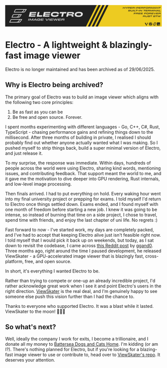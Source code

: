 <div align="center">
  <img src="./.github/README_content/README_Banner.jpg">
</div>

# Electro - A lightweight & blazingly-fast image viewer

Electro is no longer maintained and has been archived as of 29/06/2025.

## Why is Electro being archived?

The primary goal of Electro was to build an image viewer which aligns with the following two core principles:
1. Be as fast as you can be
2. Be free and open source. Forever.

I spent months experimenting with different languages - Go, C++, C#, Rust, TypeScript - chasing performance gains and refining things down to the millisecond. After three months of building in private, I realised I should probably find out whether anyone actually wanted what I was making. So I pushed myself to strip things back, build a super minimal version of Electro, and just release it.

To my surprise, the response was immediate. Within days, hundreds of people across the world were using Electro, sharing kind words, mentioning issues, and contributing feedback. That support meant the world to me, and it gave me the motivation to dive deeper into GPU rendering, Rust internals, and low-level image processing.

Then finals arrived. I had to put everything on hold. Every waking hour went into my final university project or prepping for exams. I told myself I'd return to Electro once things settled down. Exams ended, and I found myself with one month of freedom before starting a new job. I knew it was going to be intense, so instead of burning that time on a side project, I chose to travel, spend time with friends, and enjoy the last chapter of uni life. No regrets :)

Fast forward to now - I've started work, my days are completely packed, and I've had to accept that keeping Electro alive just isn't feasible right now. I told myself that I would pick it back up on weekends, but today, as I sat down to revisit the codebase, I came across [this Reddit post](https://www.reddit.com/r/rust/comments/1jhecge/i_built_a_gpuaccelerated_image_viewer_with_iced/) by [ggand0](https://github.com/ggand0). Three months ago, right around the time I paused development, he released ViewSkater - a GPU-accelerated image viewer that is blazingly fast, cross-platform, free, and open source.

In short, it's everything I wanted Electro to be.

Rather than trying to compete or one-up an already incredible project, I'd rather acknowledge great work when I see it and point Electro's users in the right direction. [ViewSkater](https://viewskater.com/) is the real deal, and I'm genuinely happy to see someone else push this vision further than I had the chance to.

Thanks to everyone who supported Electro. It was a blast while it lasted. ViewSkater to the moon! 🚀🚀🚀

## So what's next?

Well, ideally the company I work for exits, I become a trillionaire, and I donate all my money to [Battersea Dogs and Cats Home](https://www.battersea.org.uk/). I'm kidding (or am I?).
There's nothing planned for Electro, but if you're looking for a blazing-fast image viewer to use or contribute to, head over to [ViewSkater's repo](https://github.com/ggand0/viewskater/). It deserves your attention.

